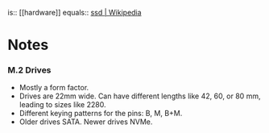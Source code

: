 is:: [[hardware]]
equals:: [ssd | Wikipedia](https://en.wikipedia.org/wiki/Solid-state_drive)

# Notes
### M.2 Drives
* Mostly a form factor.
* Drives are 22mm wide. Can have different lengths like 42, 60, or 80 mm, leading to sizes like 2280.
* Different keying patterns for the pins: B, M, B+M.
* Older drives SATA. Newer drives NVMe.
